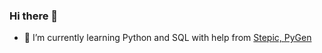 ### Hi there 👋
- 🌱 I’m currently learning Python and SQL with help from [Stepic, PyGen](https://stepik.org/org/pygen)
<!--
**KseniiaNorkova/KseniiaNorkova** is a ✨ _special_ ✨ repository because its `README.md` (this file) appears on your GitHub profile.

Here are some ideas to get you started:

- 🔭 I’m currently working on ...

- 👯 I’m looking to collaborate on ...
- 🤔 I’m looking for help with ...
- 💬 Ask me about ...
- 📫 How to reach me: ...
- 😄 Pronouns: ...
- ⚡ Fun fact: ...
-->
